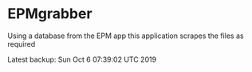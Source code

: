 # EPMgrabber
Using a database from the EPM app this application scrapes the files as required


Latest backup: Sun Oct 6 07:39:02 UTC 2019
